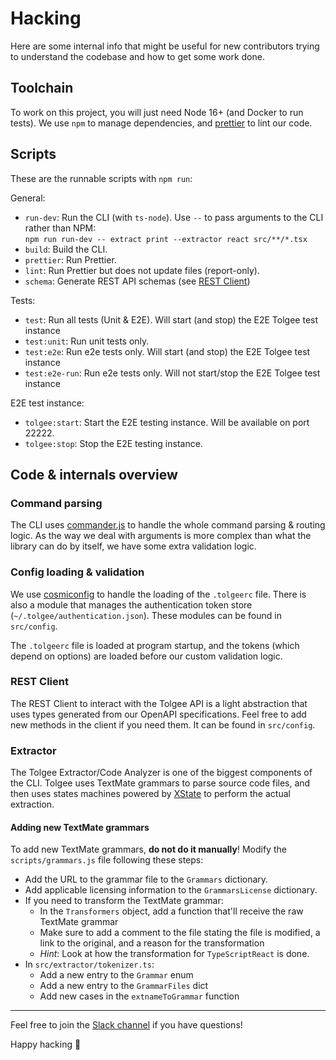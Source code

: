 # Hacking
Here are some internal info that might be useful for new contributors trying to understand the codebase and how
to get some work done.

## Toolchain
To work on this project, you will just need Node 16+ (and Docker to run tests). We use `npm` to manage dependencies,
and [prettier](https://github.com/prettier/prettier) to lint our code.

## Scripts
These are the runnable scripts with `npm run`:

General:
 - `run-dev`: Run the CLI (with `ts-node`). Use `--` to pass arguments to the CLI rather than NPM: \
   `npm run run-dev -- extract print --extractor react src/**/*.tsx`
 - `build`: Build the CLI.
 - `prettier`: Run Prettier.
 - `lint`: Run Prettier but does not update files (report-only).
 - `schema`: Generate REST API schemas (see [REST Client](#rest-client))

Tests:
 - `test`: Run all tests (Unit & E2E). Will start (and stop) the E2E Tolgee test instance
 - `test:unit`: Run unit tests only.
 - `test:e2e`: Run e2e tests only. Will start (and stop) the E2E Tolgee test instance
 - `test:e2e-run`: Run e2e tests only. Will not start/stop the E2E Tolgee test instance

E2E test instance:
 - `tolgee:start`: Start the E2E testing instance. Will be available on port 22222.
 - `tolgee:stop`: Stop the E2E testing instance.

## Code & internals overview
### Command parsing
The CLI uses [commander.js](https://github.com/tj/commander.js) to handle the whole command parsing & routing logic.
As the way we deal with arguments is more complex than what the library can do by itself, we have some extra validation
logic.

### Config loading & validation
We use [cosmiconfig](https://github.com/davidtheclark/cosmiconfig) to handle the loading of the `.tolgeerc` file.
There is also a module that manages the authentication token store (`~/.tolgee/authentication.json`). These modules
can be found in `src/config`.

The `.tolgeerc` file is loaded at program startup, and the tokens (which depend on options) are loaded before our
custom validation logic.

### REST Client
The REST Client to interact with the Tolgee API is a light abstraction that uses types generated from our OpenAPI
specifications. Feel free to add new methods in the client if you need them. It can be found in `src/config`.

### Extractor
The Tolgee Extractor/Code Analyzer is one of the biggest components of the CLI. Tolgee uses TextMate grammars to
parse source code files, and then uses states machines powered by [XState](https://github.com/statelyai/xstate) to
perform the actual extraction.

#### Adding new TextMate grammars
To add new TextMate grammars, **do not do it manually**! Modify the `scripts/grammars.js` file following these
steps:

 - Add the URL to the grammar file to the `Grammars` dictionary.
 - Add applicable licensing information to the `GrammarsLicense` dictionary.
 - If you need to transform the TextMate grammar:
   - In the `Transformers` object, add a function that'll receive the raw TextMate grammar
   - Make sure to add a comment to the file stating the file is modified, a link to the original, and a reason for
     the transformation
   - *Hint*: Look at how the transformation for `TypeScriptReact` is done.
 - In `src/extractor/tokenizer.ts`:
   - Add a new entry to the `Grammar` enum
   - Add a new entry to the `GrammarFiles` dict
   - Add new cases in the `extnameToGrammar` function

----
Feel free to join the [Slack channel](https://tolg.ee/slack) if you have questions!

Happy hacking 🐀
